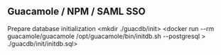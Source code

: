 Guacamole / NPM / SAML SSO
--------------------------

Prepare database initialization
   <mkdir ./guacdb/init>
   <docker run --rm guacamole/guacamole /opt/guacamole/bin/initdb.sh --postgresql > ./guacdb/init/initdb.sql>
 
